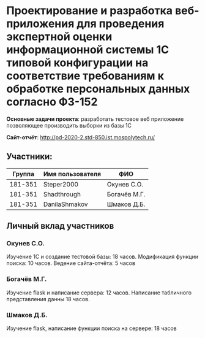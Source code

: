 # Проектирование и разработка веб-приложения для проведения экспертной оценки информационной системы 1С типовой конфигурации на соответствие требованиям к обработке персональных данных согласно ФЗ-152
<b>Основные задачи проекта</b>: разработать тестовое веб приложение позволяющее производить выборки из базы 1С 

<b>Сайт-отчёт</b>: http://pd-2020-2.std-850.ist.mospolytech.ru/

## Участники:

  | Группа  | Имя пользователя | ФИО              |
  |---------|------------------|------------------|
  | 181-351 | Steper2000       | Окунев С.О.      |
  | 181-351 | Shadthrough      | Богачёв М.Г.     |
  | 181-351 | DanilaShmakov    | Шмаков Д.Б.      |

## Личный вклад участников
### Окунев С.О.
Изучение 1С и создание тестовой базы: 18 часов. Модификация функции поиска: 10 часов. Ведение сайта-отчёта: 5 часов
### Богачёв М.Г.
Изучение flask и написание сервера: 12 часов.
Написание табличного представления данны 18 часов.

### Шмаков Д.Б.
Изучение flask, написание функции поиска на сервере: 18 часов
